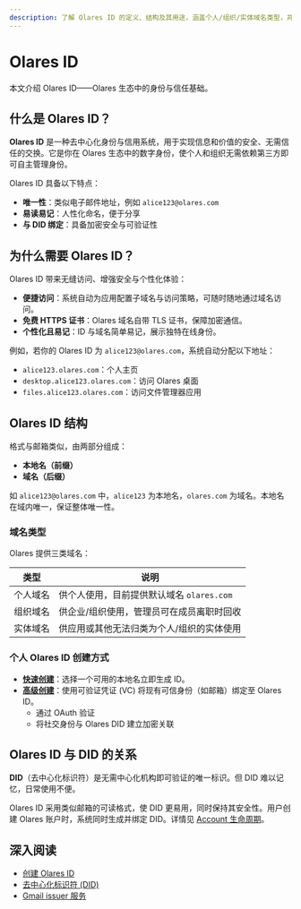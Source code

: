 ```yaml
---
description: 了解 Olares ID 的定义、结构及其用途，涵盖个人/组织/实体域名类型，并阐释与去中心化标识符 (DID) 的关系。
---
```


# Olares ID

本文介绍 Olares ID——Olares 生态中的身份与信任基础。

## 什么是 Olares ID？

**Olares ID** 是一种去中心化身份与信用系统，用于实现信息和价值的安全、无需信任的交换。它是你在 Olares 生态中的数字身份，使个人和组织无需依赖第三方即可自主管理身份。

Olares ID 具备以下特点：

- **唯一性**：类似电子邮件地址，例如 `alice123@olares.com`
- **易读易记**：人性化命名，便于分享
- **与 DID 绑定**：具备加密安全与可验证性

## 为什么需要 Olares ID？

Olares ID 带来无缝访问、增强安全与个性化体验：

- **便捷访问**：系统自动为应用配置子域名与访问策略，可随时随地通过域名访问。
- **免费 HTTPS 证书**：Olares 域名自带 TLS 证书，保障加密通信。
- **个性化且易记**：ID 与域名简单易记，展示独特在线身份。

例如，若你的 Olares ID 为 `alice123@olares.com`，系统自动分配以下地址：

- `alice123.olares.com`：个人主页
- `desktop.alice123.olares.com`：访问 Olares 桌面
- `files.alice123.olares.com`：访问文件管理器应用

## Olares ID 结构

格式与邮箱类似，由两部分组成：

- **本地名（前缀）**
- **域名（后缀）**

如 `alice123@olares.com` 中，`alice123` 为本地名，`olares.com` 为域名。本地名在域内唯一，保证整体唯一性。

### 域名类型

Olares 提供三类域名：

| 类型       | 说明                                       |
|------------|--------------------------------------------|
| 个人域名   | 供个人使用，目前提供默认域名 `olares.com` |
| 组织域名   | 供企业/组织使用，管理员可在成员离职时回收 |
| 实体域名   | 供应用或其他无法归类为个人/组织的实体使用 |

### 个人 Olares ID 创建方式

- **[快速创建](../larepass/create-account.md#快速创建)**：选择一个可用的本地名立即生成 ID。
- **[高级创建](../larepass/create-account.md#高级创建)**：使用可验证凭证 (VC) 将现有可信身份（如邮箱）绑定至 Olares ID。
    - 通过 OAuth 验证
    - 将社交身份与 Olares DID 建立加密关联

## Olares ID 与 DID 的关系

**DID**（去中心化标识符）是无需中心化机构即可验证的唯一标识。但 DID 难以记忆，日常使用不便。

Olares ID 采用类似邮箱的可读格式，使 DID 更易用，同时保持其安全性。用户创建 Olares 账户时，系统同时生成并绑定 DID。详情见 [Account 生命周期](./account#understand-the-stage-of-account)。

## 深入阅读

- [创建 Olares ID](../larepass/create-account.md)
- [去中心化标识符 (DID)](did.md)
- [Gmail issuer 服务](/zh/developer/contribute/olares-id/verifiable-credential/olares.md#gmail-issuer-service)
